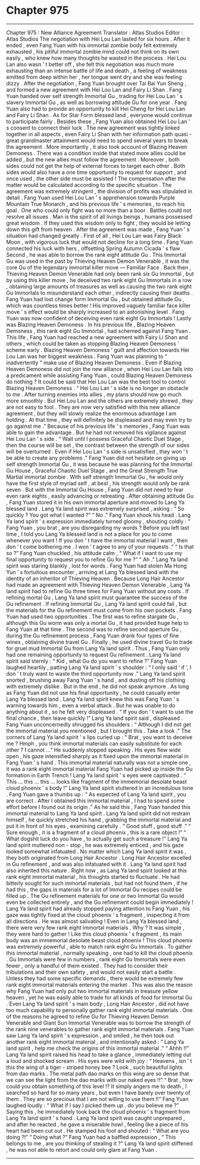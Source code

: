 
# Chapter 975


---

Chapter 975 : New Alliance Agreement
Translator :
Atlas Studios
Editor :
Atlas Studios
The negotiation with Hei Lou Lan lasted for six hours .
After it ended , even Fang Yuan with his immortal zombie body felt extremely exhausted , his pitiful immortal zombie mind could not think on its own easily , who knew how many thoughts he wasted in the process .
Hei Lou Lan also wasn ’ t better off , she felt this negotiation was much more exhausting than an intense battle of life and death , a feeling of weakness emitted from deep within her , her tongue went dry and she was feeling dizzy .
After the negotiation , Fang Yuan brought over Tai Bai Yun Sheng , and formed a new agreement with Hei Lou Lan and Fairy Li Shan .
Fang Yuan handed over self strength Immortal Gu , trading for Hei Lou Lan ’ s slavery Immortal Gu , as well as borrowing attitude Gu for one year .
Fang Yuan also had to provide an opportunity to kill Hei Cheng for Hei Lou Lan and Fairy Li Shan .
As for Star Form blessed land , everyone would continue to participate fairly .
Besides these , Fang Yuan also obtained Hei Lou Lan ’ s consent to connect their luck .
The new agreement was tightly linked together in all aspects , even Fairy Li Shan with her information path quasi - great grandmaster attainment would need to spend several years to break the agreement . More importantly , it also took account of Blazing Heaven Demoness .
There was a condition inside that stated more allies could be added , but the new allies must follow the agreement .
Moreover , both sides could not get the help of external forces to target each other . Both sides would also have a one time opportunity to request for support , and once used , the other side must be assisted ! The compensation after the matter would be calculated according to the specific situation .
The agreement was extremely stringent , the division of profits was stipulated in detail . Fang Yuan used Hei Lou Lan ’ s apprehension towards Purple Mountain True Monarch , and his previous life ’ s memories , to reach his goal .
One who could only fight was no more than a boor .
Battles could not resolve all issues .
Man is the spirit of all livings beings , humans possessed great wisdom . If they used this wisdom only to fight , they would be letting down this gift from heaven .
After the agreement was made , Fang Yuan ’ s situation had changed greatly .
First of all , Hei Lou Lan was Fairy Black Moon , with vigorous luck that would not decline for a long time . Fang Yuan connected his luck with hers , offsetting Spring Autumn Cicada ’ s flaw .
Second , he was able to borrow the rank eight attitude Gu . This Immortal Gu was used in the past by Thieving Heaven Demon Venerable , it was the core Gu of the legendary immortal killer move — Familiar Face .
Back then , Thieving Heaven Demon Venerable had only been rank six Gu Immortal , but by using this killer move , he deceived two rank eight Gu Immortals in a row , obtaining large amounts of treasures as well as causing the two rank eight Gu Immortals to misunderstand each other , indirectly causing their deaths .
Fang Yuan had lost change form Immortal Gu , but obtained attitude Gu , which was countless times better !
His improved vaguely familiar face killer move ’ s effect would be sharply increased to an astonishing level . Fang Yuan was now confident of deceiving even rank eight Gu Immortals !
Lastly was Blazing Heaven Demoness .
In his previous life , Blazing Heaven Demoness , this rank eight Gu Immortal , had schemed against Fang Yuan . This life , Fang Yuan had reached a new agreement with Fairy Li Shan and others , which could be taken as stopping Blazing Heaven Demoness ’ scheme early .
Blazing Heaven Demoness ’ guilt and affection towards Hei Lou Lan was her biggest weakness . Fang Yuan was planning to “ inadvertently ” make use of Blazing Heaven Demoness .
Even if Blazing Heaven Demoness did not join the new alliance , when Hei Lou Lan falls into a predicament while assisting Fang Yuan , could Blazing Heaven Demoness do nothing ?
It could be said that Hei Lou Lan was the best tool to control Blazing Heaven Demoness .
“ Hei Lou Lan ’ s side is no longer an obstacle to me . After turning enemies into allies , my plans should now go much more smoothly . But Hei Lou Lan and the others are extremely shrewd , they are not easy to fool . They are now very satisfied with this new alliance agreement , but they will slowly realize the enormous advantage I am holding . At that time , they will definitely be displeased and may even try to go against me .”
Because of his previous life ’ s memories , Fang Yuan was able to gain the advantage . But he had not removed his vigilance against Hei Lou Lan ’ s side .
“ Wait until I possess Graceful Chaotic Duel Stage , then the course will be set , the contrast between the strength of our sides will be overturned . Even if Hei Lou Lan ’ s side is unsatisfied , they won ’ t be able to create any problems .”
Fang Yuan did not hesitate on giving up self strength Immortal Gu , it was because he was planning for the Immortal Gu House , Graceful Chaotic Duel Stage , and the Great Strength True Martial immortal zombie .
With self strength Immortal Gu , he would only have the first style of myriad self , at best , his strength would only be rank seven .
But with the Immortal Gu House , Fang Yuan did not need to fear even rank eights , easily advancing or retreating .
After obtaining attitude Gu , Fang Yuan stored it in his own immortal aperture and moved to Lang Ya blessed land .
Lang Ya land spirit was extremely surprised , asking : “ So quickly ? You got what I wanted ?”
“ No .” Fang Yuan shook his head .
Lang Ya land spirit ’ s expression immediately turned gloomy , shouting coldly : “ Fang Yuan , you brat , are you disregarding my words ? Before you left last time , I told you Lang Ya blessed land is not a place for you to come whenever you want ! If you don ’ t have the immortal material I want , then don ’ t come bothering me . I won ’ t agree to any of your requests .”
“ Is that so ?” Fang Yuan chuckled , his attitude calm , “ What if I want to use my final opportunity to request you to refine Gu for me ?”
“ Ah .” Lang Ya land spirit was staring blankly , lost for words .
Fang Yuan had stolen Ma Hong Yun ’ s fortuitous encounter , arriving at Lang Ya blessed land with the identity of an inheritor of Thieving Heaven .
Because Long Hair Ancestor had made an agreement with Thieving Heaven Demon Venerable , Lang Ya land spirit had to refine Gu three times for Fang Yuan without any costs .
If refining mortal Gu , Lang Ya land spirit must guarantee the success of the Gu refinement . If refining Immortal Gu , Lang Ya land spirit could fail , but the materials for the Gu refinement must come from his own pockets .
Fang Yuan had used two opportunities .
The first was to refine stargate Gu , although this Gu worm was only a mortal Gu , it had provided huge help to Fang Yuan at that time .
The second was to refine second aperture Gu , during the Gu refinement process , Fang Yuan drank four types of fine wines , obtaining divine travel Gu . Finally , he used divine travel Gu to trade for gruel mud Immortal Gu from Lang Ya land spirit .
Thus , Fang Yuan only had one remaining opportunity to request Gu refinement .
Lang Ya land spirit said sternly : “ Kid , what Gu do you want to refine ?”
Fang Yuan laughed heartily , patting Lang Ya land spirit ’ s shoulder : “ I only said ‘ if ’, I don ’ t truly want to waste the third opportunity now .”
Lang Ya land spirit snorted , brushing away Fang Yuan ’ s hand , and dusting off his clothing with extremely dislike .
But in the end , he did not speak anymore .
As long as Fang Yuan did not use his final opportunity , he could casually enter Lang Ya blessed land .
Lang Ya land spirit knew this was Fang Yuan ’ s warning towards him , even a verbal attack . But he was unable to do anything about it , so he felt very displeased .
“ If you don ’ t want to use the final chance , then leave quickly !” Lang Ya land spirit said , displeased .
Fang Yuan unconcernedly shrugged his shoulders : “ Although I did not get the immortal material you mentioned , but I brought this . Take a look .”
The corners of Lang Ya land spirit ’ s lips curled up : “ Brat , you want to deceive me ? Hmph , you think immortal materials can easily substitute for each other ? I cannot …”
He suddenly stopped speaking .
His eyes flew wide open , his gaze intensified sharply as it fixed upon the immortal material in Fang Yuan ’ s hand .
This immortal material naturally was not a simple one , it was a rank eight immortal material Fang Yuan had picked up inside the Gu formation in Earth Trench !
Lang Ya land spirit ’ s eyes were captivated .
“ This … this … this … looks like fragment of the immemorial desolate beast cloud phoenix ’ s body !” Lang Ya land spirit stuttered in an incredulous tone .
Fang Yuan gave a thumbs up : “ As expected of Lang Ya land spirit , you are correct . After I obtained this immortal material , I had to spend some effort before I found out its origin .”
As he said this , Fang Yuan handed this immortal material to Lang Ya land spirit .
Lang Ya land spirit did not restrain himself , he quickly stretched his hand , grabbing the immortal material and put it in front of his eyes , examining carefully .
“ Good stuff , good stuff .”
“ Sure enough , it is a fragment of a cloud phoenix , this is a rare object !”
“ What dogshit luck do you have , to actually get such a treasure !”
Lang Ya land spirit muttered non - stop , he was extremely enticed , and his gaze looked somewhat infatuated .
No matter which Lang Ya land spirit it was , they both originated from Long Hair Ancestor .
Long Hair Ancestor excelled in Gu refinement , and was also infatuated with it . Lang Ya land spirit had also inherited this nature .
Right now , as Lang Ya land spirit looked at this rank eight immortal material , his thoughts started to fluctuate . He had bitterly sought for such immortal materials , but had not found them , if he had this , the gaps in materials for a lot of Immortal Gu recipes could be filled up . The Gu refinement materials for one or two Immortal Gu would even be collected entirely , and the Gu refinement could begin immediately !
Lang Ya land spirit had already stopped paying attention to Fang Yuan , his gaze was tightly fixed at the cloud phoenix ’ s fragment , inspecting it from all directions . He was almost salivating !
Even in Lang Ya blessed land , there were very few rank eight immortal materials .
Why ?
It was simple , they were hard to gather !
Like this cloud phoenix ’ s fragment , its main body was an immemorial desolate beast cloud phoenix ! This cloud phoenix was extremely powerful , able to match rank eight Gu Immortals .
To gather this immortal material , normally speaking , one had to kill the cloud phoenix . Gu Immortals were few in numbers , rank eight Gu Immortals were even fewer , only a handful of them existed . They had to consider their tribulations and their own safety , and would not easily start a battle . Unless they had some specific demands , there would be extremely few rank eight immortal materials entering the market .
This was also the reason why Fang Yuan had only put two immortal materials in treasure yellow heaven , yet he was easily able to trade for all kinds of food for Immortal Gu .
Even Lang Ya land spirit ’ s main body , Long Hair Ancestor , did not have too much capability to personally gather rank eight immortal materials .
One of the reasons he agreed to refine Gu for Thieving Heaven Demon Venerable and Giant Sun Immortal Venerable was to borrow the strength of the rank nine venerables to gather rank eight immortal materials .
Fang Yuan saw Lang Ya land spirit ’ s expression , and smiled , he then took out another rank eight immortal material , and intentionally asked : “ Lang Ya land spirit , help me check the origins of this immortal material .”
“ Ahhh !!” Lang Ya land spirit raised his head to take a glance , immediately letting out a loud and shocked scream .
His eyes were wild with joy : “ Heavens , isn ’ t this the wing of a tiger - striped honey bee ? Look , such beautiful lights from dao marks . The metal path dao marks on this wing are so dense that we can see the light from the dao marks with our naked eyes !!”
“ Brat , how could you obtain something of this level !? It simply angers me to death , I searched so hard for so many years , but even I have barely over twenty of them . They are so precious that I am not willing to use them !!”
Fang Yuan laughed loudly : “ What if I say I picked them up , do you believe me ?”
Saying this , he immediately took back the cloud phoenix ’ s fragment from Lang Ya land spirit ’ s hand .
Lang Ya land spirit was caught unprepared , and after he reacted , he gave a miserable howl , feeling like a piece of his heart had been cut out .
He stamped his foot and shouted : “ What are you doing ?!”
“ Doing what ?” Fang Yuan had a baffled expression , “ This belongs to me , are you thinking of stealing it ?”
Lang Ya land spirit stiffened , he was not able to retort and could only glare at Fang Yuan .

---

